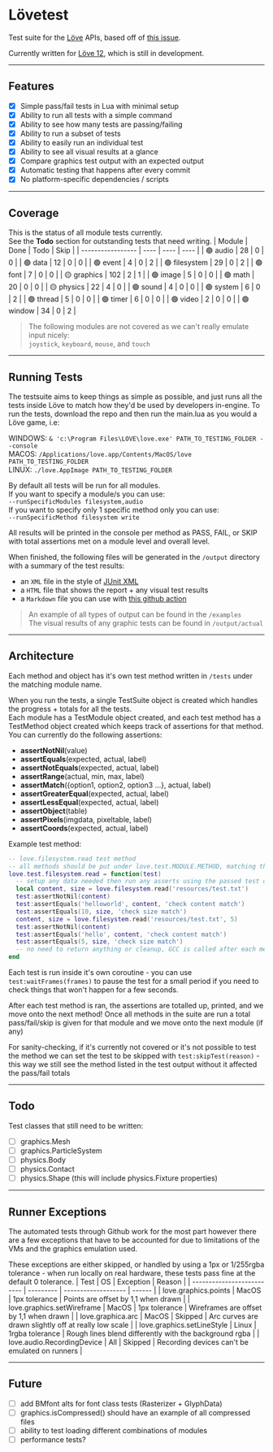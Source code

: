 # Lövetest
Test suite for the [Löve](https://github.com/love2d/love) APIs, based off of [this issue](https://github.com/love2d/love/issues/1745).

Currently written for [Löve 12](https://github.com/love2d/love/tree/12.0-development), which is still in development.

---

## Features
- [x] Simple pass/fail tests in Lua with minimal setup 
- [x] Ability to run all tests with a simple command
- [x] Ability to see how many tests are passing/failing
- [x] Ability to run a subset of tests
- [x] Ability to easily run an individual test
- [x] Ability to see all visual results at a glance
- [x] Compare graphics test output with an expected output
- [x] Automatic testing that happens after every commit
- [x] No platform-specific dependencies / scripts

---

## Coverage
This is the status of all module tests currently.  
See the **Todo** section for outstanding tests that need writing.
| Module            | Done | Todo | Skip |
| ----------------- | ---- | ---- | ---- |
| 🟢 audio          |  28  |   0  |   0  |
| 🟢 data           |  12  |   0  |   0  |
| 🟢 event          |   4  |   0  |   2  |
| 🟢 filesystem     |  29  |   0  |   2  |
| 🟢 font           |   7  |   0  |   0  |
| 🟡 graphics       | 102  |   2  |   1  |
| 🟢 image          |   5  |   0  |   0  |
| 🟢 math           |  20  |   0  |   0  |
| 🟡 physics        |  22  |   4  |   0  |
| 🟢 sound          |   4  |   0  |   0  |
| 🟢 system         |   6  |   0  |   2  |
| 🟢 thread         |   5  |   0  |   0  |
| 🟢 timer          |   6  |   0  |   0  |
| 🟢 video          |   2  |   0  |   0  |
| 🟢 window         |  34  |   0  |   2  |

> The following modules are not covered as we can't really emulate input nicely:  
> `joystick`, `keyboard`, `mouse`, and `touch`

---

## Running Tests
The testsuite aims to keep things as simple as possible, and just runs all the tests inside Löve to match how they'd be used by developers in-engine.
To run the tests, download the repo and then run the main.lua as you would a Löve game, i.e:

WINDOWS: `& 'c:\Program Files\LOVE\love.exe' PATH_TO_TESTING_FOLDER --console`  
MACOS: `/Applications/love.app/Contents/MacOS/love PATH_TO_TESTING_FOLDER`  
LINUX: `./love.AppImage PATH_TO_TESTING_FOLDER`

By default all tests will be run for all modules.  
If you want to specify a module/s you can use:  
`--runSpecificModules filesystem,audio`  
If you want to specify only 1 specific method only you can use:  
`--runSpecificMethod filesystem write`

All results will be printed in the console per method as PASS, FAIL, or SKIP with total assertions met on a module level and overall level.  

When finished, the following files will be generated in the `/output` directory with a summary of the test results:
- an `XML` file in the style of [JUnit XML](https://www.ibm.com/docs/en/developer-for-zos/14.1?topic=formats-junit-xml-format)
- a `HTML` file that shows the report + any visual test results
- a `Markdown` file you can use with [this github action](https://github.com/ellraiser/love-test-report)
> An example of all types of output can be found in the `/examples`  
> The visual results of any graphic tests can be found in `/output/actual`

---

## Architecture
Each method and object has it's own test method written in `/tests` under the matching module name.

When you run the tests, a single TestSuite object is created which handles the progress + totals for all the tests.  
Each module has a TestModule object created, and each test method has a TestMethod object created which keeps track of assertions for that method. You can currently do the following assertions:
- **assertNotNil**(value)
- **assertEquals**(expected, actual, label)
- **assertNotEquals**(expected, actual, label)
- **assertRange**(actual, min, max, label)
- **assertMatch**({option1, option2, option3 ...}, actual, label) 
- **assertGreaterEqual**(expected, actual, label)
- **assertLessEqual**(expected, actual, label)
- **assertObject**(table)
- **assertPixels**(imgdata, pixeltable, label)
- **assertCoords**(expected, actual, label)

Example test method:
```lua
-- love.filesystem.read test method
-- all methods should be put under love.test.MODULE.METHOD, matching the API
love.test.filesystem.read = function(test)
  -- setup any data needed then run any asserts using the passed test object
  local content, size = love.filesystem.read('resources/test.txt')
  test:assertNotNil(content)
  test:assertEquals('helloworld', content, 'check content match')
  test:assertEquals(10, size, 'check size match')
  content, size = love.filesystem.read('resources/test.txt', 5)
  test:assertNotNil(content)
  test:assertEquals('hello', content, 'check content match')
  test:assertEquals(5, size, 'check size match')
  -- no need to return anything or cleanup, GCC is called after each method
end
```

Each test is run inside it's own coroutine - you can use `test:waitFrames(frames)` to pause the test for a small period if you need to check things that won't happen for a few seconds.

After each test method is ran, the assertions are totalled up, printed, and we move onto the next method! Once all methods in the suite are run a total pass/fail/skip is given for that module and we move onto the next module (if any)

For sanity-checking, if it's currently not covered or it's not possible to test the method we can set the test to be skipped with `test:skipTest(reason)` - this way we still see the method listed in the test output without it affected the pass/fail totals

---

## Todo 
Test classes that still need to be written:
- [ ] graphics.Mesh
- [ ] graphics.ParticleSystem
- [ ] physics.Body
- [ ] physics.Contact
- [ ] physics.Shape (this will include physics.Fixture properties)

---

## Runner Exceptions
The automated tests through Github work for the most part however there are a few exceptions that have to be accounted for due to limitations of the VMs and the graphics emulation used.  

These exceptions are either skipped, or handled by using a 1px or 1/255rgba tolerance - when run locally on real hardware, these tests pass fine at the default 0 tolerance.
| Test                       |    OS     |      Exception      | Reason |
| -------------------------- | --------- | ------------------- | ------ |
| love.graphics.points       |   MacOS   |    1px tolerance    | Points are offset by 1,1 when drawn |
| love.graphics.setWireframe |   MacOS   |    1px tolerance    | Wireframes are offset by 1,1 when drawn |
| love.graphica.arc          |   MacOS   |       Skipped       | Arc curves are drawn slightly off at really low scale  |
| love.graphics.setLineStyle |   Linux   |   1rgba tolerance   | Rough lines blend differently with the background rgba |
| love.audio.RecordingDevice |    All    |       Skipped       | Recording devices can't be emulated on runners  |

---

## Future
- [ ] add BMfont alts for font class tests (Rasterizer + GlyphData)
- [ ] graphics.isCompressed() should have an example of all compressed files
- [ ] ability to test loading different combinations of modules
- [ ] performance tests?
